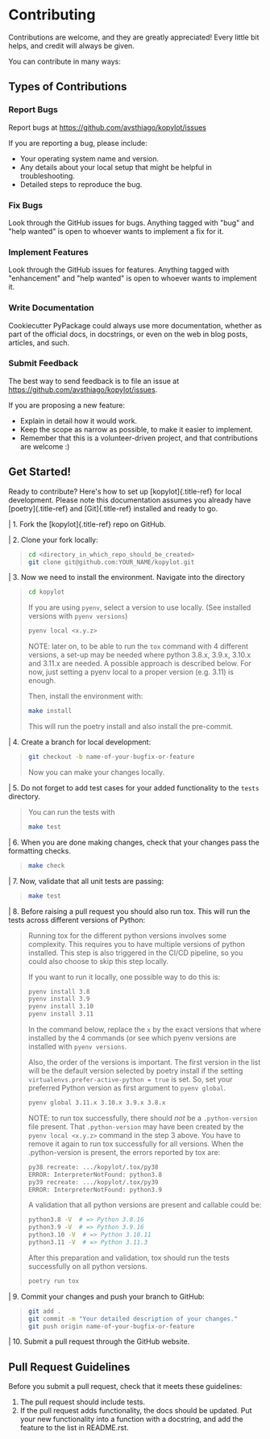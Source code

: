 # Contributing

Contributions are welcome, and they are greatly appreciated! Every
little bit helps, and credit will always be given.

You can contribute in many ways:

## Types of Contributions

### Report Bugs

Report bugs at <https://github.com/avsthiago/kopylot/issues>

If you are reporting a bug, please include:

-   Your operating system name and version.
-   Any details about your local setup that might be helpful in
    troubleshooting.
-   Detailed steps to reproduce the bug.

### Fix Bugs

Look through the GitHub issues for bugs. Anything tagged with \"bug\"
and \"help wanted\" is open to whoever wants to implement a fix for it.

### Implement Features

Look through the GitHub issues for features. Anything tagged with
\"enhancement\" and \"help wanted\" is open to whoever wants to
implement it.

### Write Documentation

Cookiecutter PyPackage could always use more documentation, whether as
part of the official docs, in docstrings, or even on the web in blog
posts, articles, and such.

### Submit Feedback

The best way to send feedback is to file an issue at
<https://github.com/avsthiago/kopylot/issues>.

If you are proposing a new feature:

-   Explain in detail how it would work.
-   Keep the scope as narrow as possible, to make it easier to
    implement.
-   Remember that this is a volunteer-driven project, and that
    contributions are welcome :)

## Get Started!

Ready to contribute? Here\'s how to set up [kopylot]{.title-ref} for
local development. Please note this documentation assumes you already
have [poetry]{.title-ref} and [Git]{.title-ref} installed and ready to
go.

| 1. Fork the [kopylot]{.title-ref} repo on GitHub.

| 2. Clone your fork locally:

> ``` bash
> cd <directory_in_which_repo_should_be_created>
> git clone git@github.com:YOUR_NAME/kopylot.git
> ```

| 3. Now we need to install the environment. Navigate into the directory

> ``` bash
> cd kopylot
> ```
>
> If you are using `pyenv`, select a version to use locally. (See
> installed versions with `pyenv versions`)
>
> ``` bash
> pyenv local <x.y.z>
> ```
>
> NOTE: later on, to be able to run the `tox` command with 4 different
> versions, a set-up may be needed where python 3.8.x, 3.9.x, 3.10.x and
> 3.11.x are needed. A possible approach is described below. For now,
> just setting a pyenv local to a proper version (e.g. 3.11) is enough.
>
> Then, install the environment with:
>
> ``` bash
> make install
> ```
>
> This will run the poetry install and also install the pre-commit.
>

| 4. Create a branch for local development:

> ``` bash
> git checkout -b name-of-your-bugfix-or-feature
> ```
>
> Now you can make your changes locally.

| 5. Do not forget to add test cases for your added functionality to the
  `tests` directory.
> You can run the tests with
> ``` bash
> make test
> ```

| 6. When you are done making changes, check that your changes pass the
  formatting checks.

> ``` bash
> make check
> ```

| 7. Now, validate that all unit tests are passing:

> ``` bash
> make test
> ```

| 8. Before raising a pull request you should also run tox. This will
  run the tests across different versions of Python:

> Running tox for the different python versions involves some complexity.
> This requires you to have multiple versions of python installed. This
> step is also triggered in the CI/CD pipeline, so you could also choose
> to skip this step locally.
>
> If you want to run it locally, one possible way to do this is:
>
> ```bash
> pyenv install 3.8
> pyenv install 3.9
> pyenv install 3.10
> pyenv install 3.11
> ```
>
> In the command below, replace the `x` by the exact versions that where
> installed by the 4 commands (or see which pyenv versions are installed with
> `pyenv versions`.
>
> Also, the order of the versions is important. The first version in the list
> will be the default version selected by poetry install if the setting
> `virtualenvs.prefer-active-python = true` is set. So, set your preferred
> Python version as first argument to `pyenv global`.
>
> ``` bash
> pyenv global 3.11.x 3.10.x 3.9.x 3.8.x
> ```
>
> NOTE: to run tox successfully, there should _not_ be a `.python-version` file present.
> That `.python-version` may have been created by the `pyenv local <x.y.z>` command
> in the step 3 above. You have to remove it again to run tox successfully for
> all versions. When the .python-version is present, the errors reported by
> tox are:
>
> ``` bash
> py38 recreate: .../kopylot/.tox/py38
> ERROR: InterpreterNotFound: python3.8
> py39 recreate: .../kopylot/.tox/py39
> ERROR: InterpreterNotFound: python3.9
> ```
> A validation that all python versions are present and callable could be:
>
> ```bash
> python3.8 -V  # => Python 3.8.16
> python3.9 -V  # => Python 3.9.16
> python3.10 -V  # => Python 3.10.11
> python3.11 -V  # => Python 3.11.3
> ```
>
> After this preparation and validation, tox should run the tests successfully on all
> python versions.
>
> ``` bash
> poetry run tox
> ```
>

| 9. Commit your changes and push your branch to GitHub:

> ``` bash
> git add .
> git commit -m "Your detailed description of your changes."
> git push origin name-of-your-bugfix-or-feature
> ```

| 10. Submit a pull request through the GitHub website.

## Pull Request Guidelines

Before you submit a pull request, check that it meets these guidelines:

1.  The pull request should include tests.
2.  If the pull request adds functionality, the docs should be updated.
    Put your new functionality into a function with a docstring, and add
    the feature to the list in README.rst.
